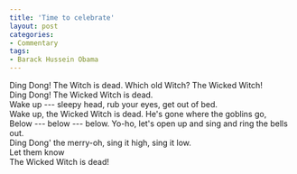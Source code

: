 ```yaml
---
title: 'Time to celebrate'
layout: post
categories:
- Commentary
tags:
- Barack Hussein Obama
---
```


Ding Dong! The Witch is dead. Which old Witch? The Wicked Witch!  
Ding Dong! The Wicked Witch is dead.  
Wake up --- sleepy head, rub your eyes, get out of bed.  
Wake up, the Wicked Witch is dead. He's gone where the goblins go,  
Below --- below --- below. Yo-ho, let's open up and sing and ring the bells out.  
Ding Dong' the merry-oh, sing it high, sing it low.  
Let them know  
The Wicked Witch is dead!